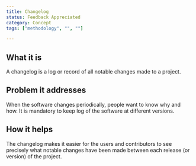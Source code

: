 ```yaml
---
title: Changelog
status: Feedback Appreciated
category: Concept
tags: ["methodology", "", ""]

---
```


## What it is

A changelog is a log or record of all notable changes made to a project.

## Problem it addresses

When the software changes periodically, people want to know why and how. It is mandatory to keep log of the software at different versions. 

## How it helps
The changelog makes it easier for the users and contributors to see precisely what notable changes have been made between each release (or version) of the project.
